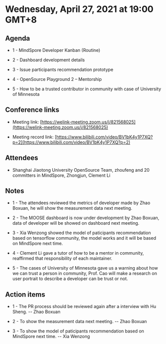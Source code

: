 # Wednesday, April 27, 2021 at 19:00 GMT+8

## Agenda

* 1 - MindSpore Developer Kanban (Routine)

* 2 - Dashboard development details

* 3 - Issue participants recommendation prototype

* 4 - OpenSource Playground 2 – Mentorship

* 5 - How to be a trusted contributor in community with case of University of Minnesota

## Conference links

* Meeting link: [https://welink-meeting.zoom.us/j/821568025](https://welink-meeting.zoom.us/j/821568025)

* Meeting record link: [https://www.bilibili.com/video/BV1bK4y1P7XQ?p=2](https://www.bilibili.com/video/BV1bK4y1P7XQ?p=2)

## Attendees

* Shanghai Jiaotong University OpenSource Team, zhoufeng and 20 committers in MindSpore, Zhongjun, Clement Li

## Notes

* 1 - The attendees reviewed the metrics of developer made by Zhao Boxuan, he will show the measurement data next meeting.

* 2 - The MOOSE dashboard is now under development by Zhao Boxuan, data of developer will be showed on dashboard next meeting.

* 3 - Xia Wenzong showed the model of paticipants recommendation based on tensorflow community, the model works and it will be based on MindSpore next time.

* 4 - Clement Li gave a tutor of how to be a mentor in community, reaffirmed that responsibility of each maintainer.

* 5 - The cases of University of Minnesota gave us a warning about how we can trust a person in community, Prof. Cao will make a research on user portrait to describe a developer can be trust or not.

## Action items

* 1 - The PR process should be reviewed again after a interview with Hu Sheng. -- Zhao Boxuan

* 2 - To show the measurement data next meeting. -- Zhao Boxuan

* 3 - To show the model of paticipants recommendation based on MindSpore next time. -- Xia Wenzong
